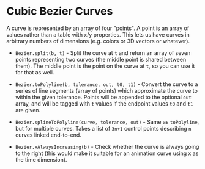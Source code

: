 Cubic Bezier Curves
===================

A curve is represented by an array of four "points".  A point is
an array of values rather than a table with x/y properties.
This lets us have curves in arbitrary numbers of dimensions
(e.g. colors or 3D vectors or whatever).

* `Bezier.split(b, t)` - Split the curve at `t` and return an
  array of seven points representing two curves (the middle
  point is shared between them).  The middle point is the point
  on the curve at `t`, so you can use it for that as well.

* `Bezier.toPolyline(b, tolerance, out, t0, t1)` - Convert the
  curve to a series of line segments (array of points) which
  approximate the curve to within the given tolerance.  Points
  will be appended to the optional `out` array, and will be
  tagged with `t` values if the endpoint values `t0` and `t1`
  are given.

* `Bezier.splineToPolyline(curve, tolerance, out)` - Same as
  `toPolyline`, but for multiple curves.  Takes a list of `3n+1`
  control points describing `n` curves linked end-to-end.

* `Bezier.xAlwaysIncreasing(b)` - Check whether the curve is
  always going to the right (this would make it suitable for an
  animation curve using x as the time dimension).

